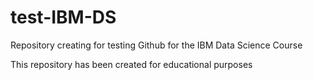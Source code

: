 # test-IBM-DS
Repository creating for testing Github for the IBM Data Science Course

This repository has been created for educational purposes
